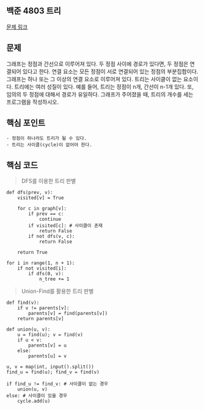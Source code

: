 ## 백준 4803 트리
[문제 링크](https://www.acmicpc.net/problem/4803)

## 문제
그래프는 정점과 간선으로 이루어져 있다. 두 정점 사이에 경로가 있다면, 두 정점은 연결되어 있다고 한다. 연결 요소는 모든 정점이 서로 연결되어 있는 정점의 부분집합이다. 그래프는 하나 또는 그 이상의 연결 요소로 이루어져 있다. 트리는 사이클이 없는 요소이다. 트리에는 여러 성질이 있다. 예를 들어, 트리는 정점이 n개, 간선이 n-1개 있다. 또, 임의의 두 정점에 대해서 경로가 유일하다. 그래프가 주어졌을 때, 트리의 개수를 세는 프로그램을 작성하시오.

## 핵심 포인트
```
- 정점이 하나라도 트리가 될 수 있다.
- 트리는 사이클(cycle)이 없어야 한다.
```

## 핵심 코드
> DFS를 이용한 트리 판별
```
def dfs(prev, v):
    visited[v] = True

    for c in graph[v]:
        if prev == c:
            continue
        if visited[c]: # 사이클이 존재
            return False
        if not dfs(v, c):
            return False

    return True

for i in range(1, n + 1):
    if not visited[i]:
        if dfs(0, v):
            n_tree += 1
```
> Union-Find를 활용한 트리 판별
```
def find(v):
    if v != parents[v]:
        parents[v] = find(parents[v])
    return parents[v]

def union(u, v):
    u = find(u); v = find(v)
    if u < v:
        parents[v] = u
    else:
        parents[u] = v

u, v = map(int, input().split())
find_u = find(u); find_v = find(v)

if find_u != find_v: # 사이클이 없는 경우
    union(u, v) 
else: # 사이클이 있을 경우
    cycle.add(u)
```
